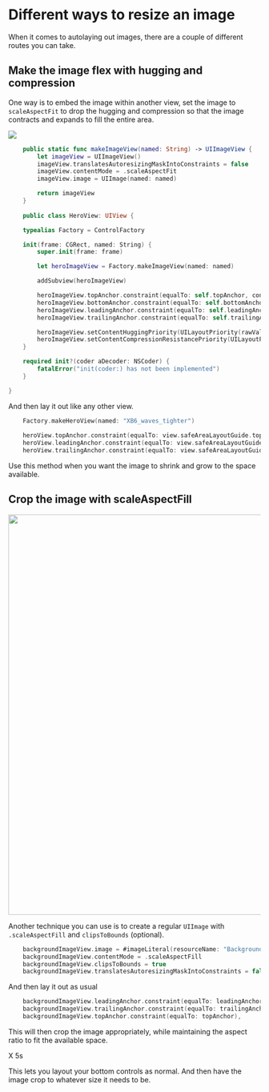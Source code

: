 # Different ways to resize an image


When it comes to autolaying out images, there are a couple of different routes you can take.

## Make the image flex with hugging and compression

One way is to embed the image within another view, set the image to `scaleAspectFit` to drop the hugging and compression so that the image contracts and expands to fill the entire area. 

<img src="https://github.com/jrasmusson/ios-starter-kit/blob/master/autolayout/images/embedded-view.png" />

```swift        
    public static func makeImageView(named: String) -> UIImageView {
        let imageView = UIImageView()
        imageView.translatesAutoresizingMaskIntoConstraints = false
        imageView.contentMode = .scaleAspectFit
        imageView.image = UIImage(named: named)

        return imageView
    }
    
    public class HeroView: UIView {

    typealias Factory = ControlFactory

    init(frame: CGRect, named: String) {
        super.init(frame: frame)

        let heroImageView = Factory.makeImageView(named: named)

        addSubview(heroImageView)

        heroImageView.topAnchor.constraint(equalTo: self.topAnchor, constant: 0).isActive = true
        heroImageView.bottomAnchor.constraint(equalTo: self.bottomAnchor, constant: 0).isActive = true
        heroImageView.leadingAnchor.constraint(equalTo: self.leadingAnchor, constant: 0).isActive = true
        heroImageView.trailingAnchor.constraint(equalTo: self.trailingAnchor, constant: 0).isActive = true

        heroImageView.setContentHuggingPriority(UILayoutPriority(rawValue: 249), for: .vertical)
        heroImageView.setContentCompressionResistancePriority(UILayoutPriority(rawValue: 749), for: .vertical)
    }

    required init?(coder aDecoder: NSCoder) {
        fatalError("init(coder:) has not been implemented")
    }

}
```

And then lay it out like any other view.


```swift
	Factory.makeHeroView(named: "XB6_waves_tighter")
	
    heroView.topAnchor.constraint(equalTo: view.safeAreaLayoutGuide.topAnchor, constant: 0).isActive = true
    heroView.leadingAnchor.constraint(equalTo: view.safeAreaLayoutGuide.leadingAnchor, constant: 0).isActive = true
    heroView.trailingAnchor.constraint(equalTo: view.safeAreaLayoutGuide.trailingAnchor, constant: 0).isActive = true
```

Use this method when you want the image to shrink and grow to the space available.

## Crop the image with scaleAspectFill

<img src="https://github.com/jrasmusson/ios-starter-kit/blob/master/autolayout/images/crop-image.png" width="800px" />

Another technique you can use is to create a regular `UIImage` with `.scaleAspectFill` and `clipsToBounds` (optional).

```swift
    backgroundImageView.image = #imageLiteral(resourceName: "BackgroundImage")
    backgroundImageView.contentMode = .scaleAspectFill
    backgroundImageView.clipsToBounds = true
    backgroundImageView.translatesAutoresizingMaskIntoConstraints = false
```

And then lay it out as usual

```swift
    backgroundImageView.leadingAnchor.constraint(equalTo: leadingAnchor),
    backgroundImageView.trailingAnchor.constraint(equalTo: trailingAnchor),
    backgroundImageView.topAnchor.constraint(equalTo: topAnchor),
```

This will then crop the image appropriately, while maintaining the aspect ratio to fit the available space.

X 5s

This lets you layout your bottom controls as normal. And then have the image crop to whatever size it needs to be.

